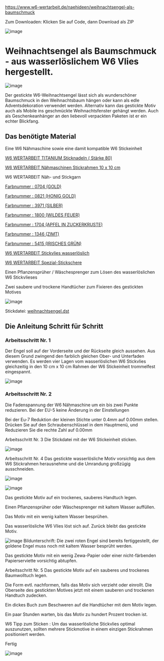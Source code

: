 https://www.w6-wertarbeit.de/naehideen/weihnachtsengel-als-baumschmuck

Zum Downloaden:
Klicken Sie auf Code, dann Download als ZIP

![image](https://user-images.githubusercontent.com/13396762/142183385-92a034af-2600-493f-a99c-d8fec64015b8.png)

# Weihnachtsengel als Baumschmuck - aus wasserlöslichem W6 Vlies hergestellt.
![image](https://user-images.githubusercontent.com/13396762/142183655-a7884912-c0dd-48f1-88eb-faeb44214a87.png)

Der gestickte W6-Weihnachtsengel lässt sich als wunderschöner Baumschmuck in den Weihnachtsbaum hängen oder kann als edle Adventsdekoration verwendet werden.
Alternativ kann das gestickte Motiv auch als Mobile ins geschmückte Weihnachtsfenster gehängt werden. 
Auch als Geschenkeanhänger an den liebevoll verpackten Paketen ist er ein echter Blickfang.

## Das benötigte Material

Eine W6 Nähmaschine sowie eine damit kompatible W6 Stickeinheit

[W6 WERTARBEIT TITANIUM Sticknadeln ( Stärke 80)](https://www.w6-wertarbeit.de/zubehoer/nadeln/naehmaschinennadeln/w6-naehmaschinennadel-titanium-75-90-5-nadeln)

[W6 WERTARBEIT Nähmaschinen Stickrahmen 10 x 10 cm](https://www.w6-wertarbeit.de/sticken/stickmaschinen-zubehoer/w6-naehmaschinen-stickrahmen-10-x-10-cm)

W6 WERTARBEIT Näh- und Stickgarn

[Farbnummer : 0704 (GOLD)](https://www.w6-wertarbeit.de/garne/overlockgarn/w6-naeh-und-stickgarn-farb-nr.-0704-1.000-m)

[Farbnummer : 0821 (HONIG GOLD)](https://www.w6-wertarbeit.de/garne/overlockgarn/w6-naeh-und-stickgarn-farb-nr.-0821-1.000-m)

[Farbnummer : 3971 (SILBER)](https://www.w6-wertarbeit.de/garne/overlockgarn/w6-naeh-und-stickgarn-farb-nr.-3971-1.000-m)

[Farbnummer : 1800 (WILDES FEUER)](https://www.w6-wertarbeit.de/garne/overlockgarn/w6-naeh-und-stickgarn-farb-nr.-1800-1.000-m)

[Farbnummer : 1704 (APFEL IN ZUCKERKRUSTE)](https://www.w6-wertarbeit.de/garne/overlockgarn/w6-naeh-und-stickgarn-farb-nr.-1704-1.000-m)

[Farbnummer : 1346 (ZIMT)](https://www.w6-wertarbeit.de/garne/overlockgarn/w6-naeh-und-stickgarn-farb-nr.-1346-1.000-m)

[Farbnummer : 5415 (IRISCHES GRÜN)](https://www.w6-wertarbeit.de/garne/overlockgarn/w6-naeh-und-stickgarn-farb-nr.-5415-1.000-m)

[W6 WERTARBEIT Stickvlies wasserlöslich](https://www.w6-wertarbeit.de/naehen/naehmaschinen-zubehoer/w6-naehmaschinen-stickvlies-mittelschwer-und-wasserloeslich) 

[W6 WERTARBEIT Spezial-Stickschere](https://www.w6-wertarbeit.de/zubehoer/naehscheren/w6-naehmaschinen-spezial-stickschere)

Einen Pflanzensprüher / Wäschesprenger zum Lösen des wasserlöslichen W6 Stickvlieses

Zwei saubere und trockene Handtücher zum Fixieren des gestickten Motives

![image](https://www.w6-wertarbeit.de/media/image/5a/b3/5d/weihnachtsengel-1.jpg.pagespeed.ce._1U-ZZHy24.jpg)
 
Stickdatei: [weihnachtsengel.dst](https://github.com/thetha/weihnachtsengel/blob/main/weihnachtsengel.DST)

 
## Die Anleitung Schritt für Schritt 
### Arbeitsschritt Nr. 1
Der Engel soll auf der Vorderseite und der Rückseite gleich aussehen. 
Aus diesem Grund zwingend den farblich gleichen Ober- und Unterfaden verwenden.
Es werden vier Lagen vom wasserlöslichen W6 Stickvlies gleichzeitig in den 10 cm x 10 cm Rahmen der W6 Stickeinheit trommelfest eingespannt. 


![image](https://www.w6-wertarbeit.de/media/image/79/eb/f8/weihnachtsengel-2.jpg.pagespeed.ce.OlHgDxo5wM.jpg)

### Arbeitsschritt Nr. 2
Die Fadenspannung der W6 Nähmaschine um ein bis zwei Punkte reduzieren.
Bei der EU-5 keine Änderung in der Einstellungen

Bei der Eu-7 Reduktion der kleinen Stichte unter 0.4mm auf 0.00mm stellen.
Drücken Sie auf den Schraubenschlüssel in dem Hauptmenü, und Reduzieren Sie die rechte Zahl auf 0.00mm

Arbeitsschritt Nr. 3 
Die Stickdatei mit der W6 Stickeinheit sticken.

![image](https://www.w6-wertarbeit.de/media/image/3b/25/95/weihnachtsengel-3.jpg.pagespeed.ce.gKuJ_rtbLO.jpg)

Arbeitsschritt Nr. 4
Das gestickte wasserlösliche Motiv vorsichtig aus dem W6 Stickrahmen herausnehme und die Umrandung großzügig ausschneiden.

![image](https://www.w6-wertarbeit.de/media/image/9b/12/14/weihnachtsengel-4.jpg.pagespeed.ce.QccXy4029U.jpg)

![image](https://www.w6-wertarbeit.de/media/image/b4/31/4e/weihnachtsengel-5.jpg.pagespeed.ce.LGL2eqlTqj.jpg)

Das gestickte Motiv auf ein trockenes, sauberes Handtuch legen.

Einen Pflanzensprüher oder Wäschesprenger mit kaltem Wasser auffüllen.

Das Motiv mit ein wenig kaltem Wasser besprühen.

Das wasserlösliche W6 Vlies löst sich auf. Zurück bleibt das gestickte Motiv.

![image](https://www.w6-wertarbeit.de/media/image/90/3a/a7/weihnachtsengel-6.jpg.pagespeed.ce.26woyQtdcl.jpg)
Bildunterschrift: Die zwei roten Engel sind bereits fertiggestellt, der goldene Engel muss noch mit kaltem Wasser besprüht werden.

Das gestickte Motiv mit ein wenig Zewa-Papier oder einer nicht-färbenden Papierserviette vorsichtig abtupfen.

Arbeitsschritt Nr. 5
Das gestickte Motiv auf ein sauberes und trockenes Baumwolltuch legen.

Die Form evtl. nachformen, falls das Motiv sich verzieht oder einrollt. Die Oberseite des gestickten Motives jetzt mit einem sauberen und trockenen Handtuch zudecken.

Ein dickes Buch zum Beschweren auf die Handtücher mit dem Motiv legen.

Ein paar Stunden warten, bis das Motiv zu hundert Prozent trocken ist. 

W6 Tipp zum Sticken : Um das wasserlösliche Stickvlies optimal auszunutzen, sollten mehrere Stickmotive in einem einzigen Stickrahmen positioniert werden.

Fertig

![image](https://www.w6-wertarbeit.de/media/image/0a/bf/0c/weihnachtsengel-7.jpg.pagespeed.ce.iOUXrTSqGg.jpg)

 

 
